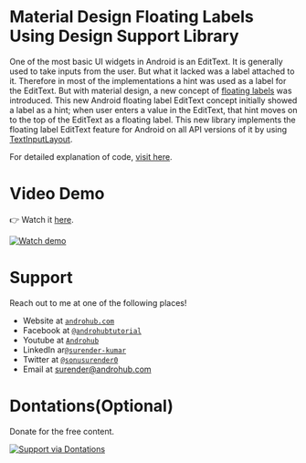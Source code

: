 # Material Design Floating Labels Using Design Support Library
One of the most basic UI widgets in Android is an EditText. It is generally used to take inputs from the user. But what it lacked was a label attached to it. Therefore in most of the implementations a hint was used as a label for the EditText. But with material design, a new concept of [floating labels](http://www.google.com/design/spec/components/text-fields.html#text-fields-floating-labels) was introduced. This new Android floating label EditText concept initially showed a label as a hint; when user enters a value in the EditText, that hint moves on to the top of the EditText as a floating label. This new library implements the floating label EditText feature for Android on all API versions of it by using [TextInputLayout](https://developer.android.com/intl/ru/reference/android/support/design/widget/TextInputLayout.html).

For detailed explanation of code, [visit here](http://www.androhub.com/android-material-design-floating-labels-using-design-support-library/).

# Video Demo
👉 Watch it <a href="https://youtu.be/a7dQqZpE-UM">here</a>.
<br>

[![Watch demo](http://i3.ytimg.com/vi/a7dQqZpE-UM/hqdefault.jpg)](https://youtu.be/a7dQqZpE-UM)

# Support
Reach out to me at one of the following places!

- Website at <a href="http://www.androhub.com/" target="_blank">`androhub.com`</a>
- Facebook at <a href="https://www.facebook.com/androhubtutorial/" target="_blank">`@androhubtutorial`</a>
- Youtube at <a href="https://www.youtube.com/channel/UCHJh3E9mtRzbM3WVVl9glJg" target="_blank">`Androhub`</a>
- LinkedIn ar<a href="https://www.linkedin.com/in/surender-kumar-681472a8?originalSubdomain=in" target="_blank">`@surender-kumar`</a>
- Twitter at <a href="https://twitter.com/sonusurender0/" target="_blank">`@sonusurender0`</a>
- Email at surender@androhub.com

# Dontations(Optional)
Donate for the free content.
<br>

[![Support via Dontations](https://www.paypalobjects.com/en_GB/i/btn/btn_donateCC_LG.gif)](https://www.paypal.com/cgi-bin/webscr?cmd=_donations&business=sonu.surendra0%40gmail.com&currency_code=USD&source=url)
